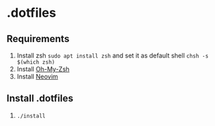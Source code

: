 # .dotfiles

## Requirements
1. Install zsh `sudo apt install zsh` and set it as default shell `chsh -s $(which zsh)`
2. Install [Oh-My-Zsh](https://github.com/ohmyzsh/ohmyzsh)
3. Install [Neovim](https://github.com/neovim/neovim/wiki/Building-Neovim/)

## Install .dotfiles
1. `./install`
